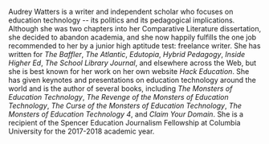 Audrey Watters is a writer and independent scholar who focuses on education technology -- its politics and its pedagogical implications. Although she was two chapters into her Comparative Literature dissertation, she decided to abandon academia, and she now happily fulfills the one job recommended to her by a junior high aptitude test: freelance writer. She has written for *The Baffler*, *The Atlantic*, *Edutopia*, *Hybrid Pedagogy*, *Inside Higher Ed*, *The School Library Journal*, and elsewhere across the Web, but she is best known for her work on her own website *Hack Education*. She has given keynotes and presentations on education technology around the world and is the author of several books, including *The Monsters of Education Technology*, *The Revenge of the Monsters of Education Technology*, *The Curse of the Monsters of Education Technology*, *The Monsters of Education Technology 4*, and *Claim Your Domain*. She is a recipient of the Spencer Education Journalism Fellowship at Columbia University for the 2017-2018 academic year.
